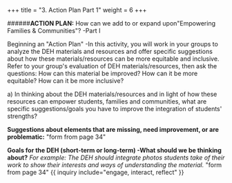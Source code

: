 +++
title = "3. Action Plan Part 1"
weight = 6
+++

######**ACTION PLAN:** How can we add to or expand upon"Empowering Families & Communities"? -Part I

Beginning an "Action Plan" -In this activity, you will work in your groups to analyze the DEH materials and resources and offer specific suggestions about how these materials/resources can be more equitable and inclusive. Refer to your group's evaluation of DEH materials/resources, then ask the questions: How can this material be improved? How can it be more equitable? How can it be more inclusive?

a) In thinking about the DEH materials/resources and in light of how these resources can empower students, families and communities, what are specific suggestions/goals you have to improve the integration of students' strengths?

**Suggestions about elements that are missing, need improvement, or are problematic:**
"form from page 34"

**Goals for the DEH (short-term or long-term) -What should we be thinking about?**
*For example: The DEH should integrate photos students take of their work to show their interests and ways of understanding the material.*
"form from page 34"
{{ inquiry include="engage, interact, reflect" }}
